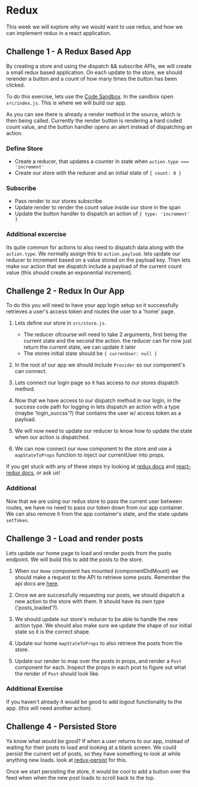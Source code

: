 # Redux
This week we will explore why we would want to use redux, and how we can implement redux in a react application.


## Challenge 1 - A Redux Based App
By creating a store and using the dispatch && subscribe APIs, we will create a small redux based application. On each update to the store, we should rerender a button and a count of how many times the button has been clicked.

To do this exercise, lets use the [Code Sandbox](https://codesandbox.io/s/v8p75vno3). In the sandbox open `src/index.js`. This is where we will build our app.

As you can see there is already a render method in the source, which is then being called. Currently the render button is rendering a hard coded count value, and the button handler opens an alert instead of dispatching an action.

### Define Store
  * Create a reducer, that updates a counter in state when `action.type === 'increment'`
  * Create our store with the reducer and an initial state of `{ count: 0 }`

### Subscribe
  * Pass render to our stores subscribe
  * Update render to render the count value inside our store in the span
  * Update the button handler to dispatch an action of `{ type: 'increment' }`


### Additional excercise
Its quite common for actions to also need to dispatch data along with the `action.type`. We normally assign this to `action.payload`. lets update our reducer to increment based on a value stored on the payload key. Then lets make our action that we dispatch include a payload of the current count value (this should create an exponential increment).



## Challenge 2 - Redux In Our App

To do this you will need to have your app login setup so it successfully retrieves a user's access token and routes the user to a 'home' page.

1. Lets define our store in `src/store.js`.
    * The reducer ofcourse will need to take 2 arguments, first being the current state and the second the action. the reducer can for now just return the current state, we can update it later
    * The stores initial state should be `{ currenUser: null }`

2. In the root of our app we should include `Provider` so our component's can connect.

3. Lets connect our login page so it has access to our stores dispatch method.

4. Now that we have access to our dispatch method in our login, in the success code path for logging in lets dispatch an action with a type (maybe 'login_succss'?) that contains the user w/ access token as a payload.

5. We will now need to update our reducer to know how to update the state when our action is dispatched.

6. We can now connect our `Home` component to the store and use a `mapStateToProps` function to inject our currentUser into props.

If you get stuck with any of these steps try looking at [redux docs](https://redux.js.org/) and [react-redux docs](https://github.com/reduxjs/react-redux/blob/master/docs/api.md#api), or ask us!


### Additional
Now that we are using our redux store to pass the current user between routes, we have no need to pass our token down from our app container. We can also remove it from the app container's state, and the state update `setToken`.

## Challenge 3 - Load and render posts

Lets update our home page to load and render posts from the posts endpoint. We will build this to add the posts to the store.

1. When our `Home` component has mounted (componentDidMount) we should make a request to the API to retrieve some posts. Remember the api docs are [here](../server/readme.md).

2. Once we are successfully requesting our posts, we should dispatch a new action to the store with them. It should have its own type ('posts_loaded'?).

3. We should update our store's reducer to be able to handle the new action type. We should also make sure we update the shape of our initial state so it is the correct shape.

4. Update our home `mapStateToProps` to also retrieve the posts from the store.

5. Update our render to map over the posts in props, and render a `Post` component for each. Inspect the props in each post to figure out what the render of `Post` should look like.

### Additional Exercise

If you haven't already it would be good to add logout functionality to the app. (this will need another action).

## Challenge 4 - Persisted Store

Ya know what would be good? If when a user returns to our app, instead of waiting for their posts to load and looking at a blank screen. We could persist the current set of posts, so they have something to look at while anything new loads. look at [redux-persist](https://github.com/rt2zz/redux-persist) for this.

Once we start persisting the store, it would be cool to add a button over the feed when when the new post loads to scroll back to the top.

